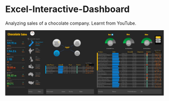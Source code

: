 # Excel-Interactive-Dashboard
Analyzing sales of a chocolate company. Learnt from YouTube. 


![My Image](awsome_chocolate_sales.jpg)
